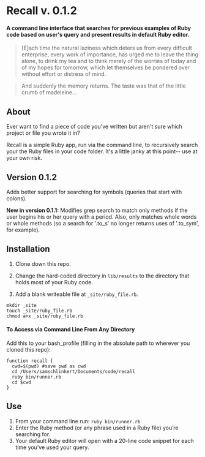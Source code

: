 # Recall v. 0.1.2
#### A command line interface that searches for previous examples of Ruby code based on user's query and present results in default Ruby editor.

> [E]ach time the natural laziness which deters us from every difficult enterprise, every work of importance, has urged me to leave the thing alone, to drink my tea and to think merely of the worries of today and of my hopes for tomorrow, which let themselves be pondered over without effort or distress of mind. 

> And suddenly the memory returns. The taste was that of the little crumb of madeleine... 

## About 

Ever want to find a piece of code you've written but aren't sure which project or file you wrote it in? 

Recall is a simple Ruby app, run via the command line, to recursively search your the Ruby files in your code folder. It's a little janky at this point-- use at your own risk. 



## Version 0.1.2

Adds better support for searching for symbols (queries that start with colons).

**New in version 0.1.1:** Modifies grep search to match only methods if the user begins his or her query with a period. Also, only matches whole words or whole methods (so a search for '.to_s' no longer returns uses of '.to_sym', for example). 

## Installation 
1. Clone down this repo.

2. Change the hard-coded directory in ```lib/results``` to the directory that holds most of your Ruby code.

3. Add a blank writeable file at ```_site/ruby_file.rb```.

```
mkdir _site
touch _site/ruby_file.rb
chmod a+x _site/ruby_file.rb
```


#### To Access via Command Line From Any Directory
Add this to your bash_profile (filling in the absolute path to wherever you cloned this repo):

```
function recall {
  cwd=$(pwd) #save pwd as cwd
  cd /Users/samschlinkert/Documents/code/recall
  ruby bin/runner.rb
  cd $cwd 
}
```

## Use

1. From your command line run:
```ruby bin/runner.rb```
2. Enter the Ruby method (or any phrase used in a Ruby file) you’re searching for. 
3. Your default Ruby editor will open with a 20-line code snippet for each time you’ve used your query. 
